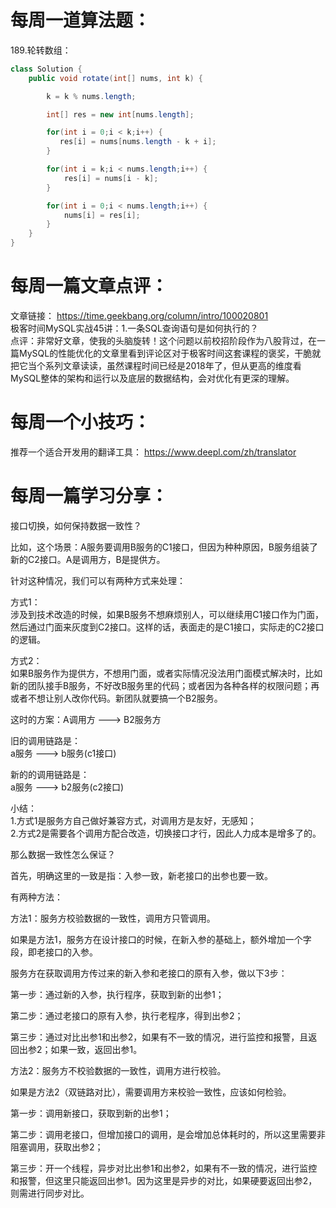 # 每周一道算法题：
189.轮转数组：
```java
class Solution {
    public void rotate(int[] nums, int k) {

        k = k % nums.length;

        int[] res = new int[nums.length];

        for(int i = 0;i < k;i++) {
           res[i] = nums[nums.length - k + i];
        }

        for(int i = k;i < nums.length;i++) {
            res[i] = nums[i - k];
        }

        for(int i = 0;i < nums.length;i++) {
            nums[i] = res[i];
        }
    }
}
```
# 每周一篇文章点评：
文章链接： https://time.geekbang.org/column/intro/100020801</br>
极客时间MySQL实战45讲：1.一条SQL查询语句是如何执行的？</br>
点评：非常好文章，使我的头脑旋转！这个问题以前校招阶段作为八股背过，在一篇MySQL的性能优化的文章里看到评论区对于极客时间这套课程的褒奖，干脆就把它当个系列文章读读，虽然课程时间已经是2018年了，但从更高的维度看MySQL整体的架构和运行以及底层的数据结构，会对优化有更深的理解。

# 每周一个小技巧：
推荐一个适合开发用的翻译工具：
https://www.deepl.com/zh/translator
# 每周一篇学习分享：
接口切换，如何保持数据一致性？</br>

比如，这个场景：A服务要调用B服务的C1接口，但因为种种原因，B服务组装了新的C2接口。A是调用方，B是提供方。</br>

针对这种情况，我们可以有两种方式来处理：</br>

方式1：</br>
涉及到技术改造的时候，如果B服务不想麻烦别人，可以继续用C1接口作为门面，然后通过门面来灰度到C2接口。这样的话，表面走的是C1接口，实际走的C2接口的逻辑。<br>

方式2：</br>
如果B服务作为提供方，不想用门面，或者实际情况没法用门面模式解决时，比如新的团队接手B服务，不好改B服务里的代码；或者因为各种各样的权限问题；再或者不想让别人改你代码。新团队就要搞一个B2服务。</br>

这时的方案：A调用方 --->  B2服务方 </br>

旧的调用链路是：</br>
a服务 ---> b服务(c1接口)  </br>

新的的调用链路是：</br>
a服务 ---> b2服务(c2接口)  </br>

小结： </br>
1.方式1是服务方自己做好兼容方式，对调用方是友好，无感知；</br>
2.方式2是需要各个调用方配合改造，切换接口才行，因此人力成本是增多了的。</br>

那么数据一致性怎么保证？ </br>

首先，明确这里的一致是指：入参一致，新老接口的出参也要一致。  </br>

有两种方法：</br>

方法1：服务方校验数据的一致性，调用方只管调用。</br>

如果是方法1，服务方在设计接口的时候，在新入参的基础上，额外增加一个字段，即老接口的入参。 </br>

服务方在获取调用方传过来的新入参和老接口的原有入参，做以下3步：</br>

第一步：通过新的入参，执行程序，获取到新的出参1；</br>

第二步：通过老接口的原有入参，执行老程序，得到出参2；</br>

第三步：通过对比出参1和出参2，如果有不一致的情况，进行监控和报警，且返回出参2；如果一致，返回出参1。</br>

方法2：服务方不校验数据的一致性，调用方进行校验。</br>

如果是方法2（双链路对比），需要调用方来校验一致性，应该如何检验。</br>

第一步：调用新接口，获取到新的出参1；</br>

第二步：调用老接口，但增加接口的调用，是会增加总体耗时的，所以这里需要非阻塞调用，获取出参2；</br>

第三步：开一个线程，异步对比出参1和出参2，如果有不一致的情况，进行监控和报警，但这里只能返回出参1。因为这里是异步的对比，如果硬要返回出参2，则需进行同步对比。</br>


